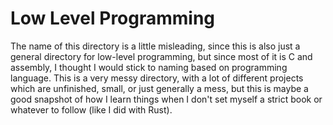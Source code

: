 # Low Level Programming

The name of this directory is a little misleading, since this is also just a
general directory for low-level programming, but since most of it is C and
assembly, I thought I would stick to naming based on programming language. This
is a very messy directory, with a lot of different projects which are
unfinished, small, or just generally a mess, but this is maybe a good snapshot
of how I learn things when I don't set myself a strict book or whatever to
follow (like I did with Rust).
